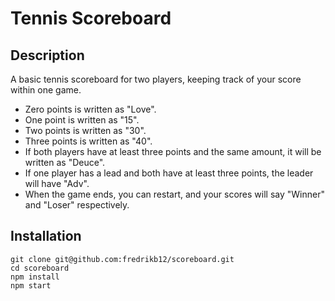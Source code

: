 # Tennis Scoreboard

## Description

A basic tennis scoreboard for two players, keeping track of your score within one game.

- Zero points is written as "Love".
- One point is written as "15".
- Two points is written as "30".
- Three points is written as "40".
- If both players have at least three points and the same amount, it will be written as "Deuce".
- If one player has a lead and both have at least three points, the leader will have "Adv".
- When the game ends, you can restart, and your scores will say "Winner" and "Loser" respectively.

## Installation

```
git clone git@github.com:fredrikb12/scoreboard.git
cd scoreboard
npm install
npm start
```
